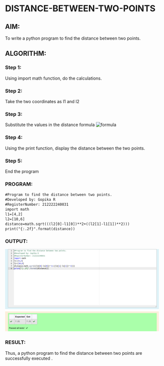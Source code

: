 # DISTANCE-BETWEEN-TWO-POINTS

## AIM:
To write a python program to find the distance between two points.
## ALGORITHM:

### Step 1: 
Using import math function, do the calculations.

### Step 2: 
Take the two coordinates as l1 and l2


### Step 3: 
Substitute the values in the distance formula  ![formula](formula.JPG)

### Step 4: 
Using the print function, display the distance between the two points.

### Step 5: 
End the program


### PROGRAM:
```
#Program to find the distance between two points.
#Developed by: Gopika R
#RegisterNumber: 212222240031
import math
l1=[4,2]
l2=[10,6]
distance=math.sqrt(((l2[0]-l1[0])**2+((l2[1]-l1[1])**2)))
print("{:.2f}".format(distance))
```
### OUTPUT:
![output](distance.png)


### RESULT:
Thus, a python  program to find the distance between two points are successfully executed .
